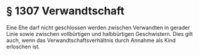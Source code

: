 # § 1307 Verwandtschaft
Eine Ehe darf nicht geschlossen werden zwischen Verwandten in gerader Linie sowie zwischen vollbürtigen und halbbürtigen Geschwistern. Dies gilt auch, wenn das Verwandtschaftsverhältnis durch Annahme als Kind erloschen ist.